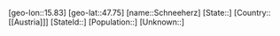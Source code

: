 ﻿---
location: [47.75,15.83]
type: City
tags:
- geo/City


SpocWebEntityId: 34058
isDeleted: false
confidential: public

---
[geo-lon::15.83]
[geo-lat::47.75]
[name::Schneeherz]
[State::]
[Country::[[Austria]]]
[StateId::]
[Population::]
[Unknown::]

